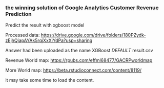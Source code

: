 ### the winning solution of Google Analytics Customer Revenue Prediction




Predict the result with xgboost model



Processed data: https://drive.google.com/drive/folders/180PZydk-zEjhQjapAYAk5rqjXxXiYdPa?usp=sharing

Answer had been uploaded as the name XGBoost _DEFAULT_ result.csv

Revenue World map: https://rpubs.com/effml68477/GACRPworldmap 

More World map: https://beta.rstudioconnect.com/content/8119/

it may take some time to load the content.
